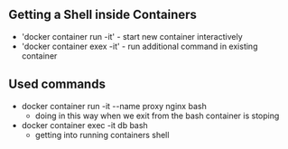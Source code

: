 ## Getting a Shell inside Containers

- 'docker container run -it' - start new container interactively
- 'docker container exex -it' - run additional command in existing container

## Used commands

- docker container run -it --name proxy nginx bash
    - doing in this way when we exit from the bash container is stoping
- docker container exec -it db bash  
    - getting into running containers shell
